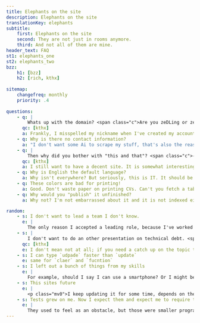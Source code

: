 ```yaml
---
title: Elephants on the site
description: Elephants on the site
translationKey: elephants
subtitle:
    first: Elephants on the site
    second: They are not just in rooms anymore.
    third: And not all of them are mine.
header_text: FAQ
st1: elephants_one
st2: elephants_two
bzz:
    h1: [bzz]
    h2: [rich, kthx]
    
sitemap:
    changefreq: monthly
    priority: .4
    
questions:
    - q: |
        Whats up with the domain? <span class="c">Are you zeDLing or zeLDing ?</span>
      qc: [kthx]
      a: Frankly, I misspelled my nickname when I've created my account on Github. It is supposed to be ZeDlinG - one of my old nicknames :)
    - q: Why is there no contact information?
      a: "I don't want some Ai to scrape my stuff, that's also the reason why the site is not indexed. I only would like to show this to a narrow selection of people.&nbsp;&nbsp;If you can read this, you should already know how to contact me.&nbsp;&nbsp;If you forgot (somehow), you should be able to find them through the linked social accounts in the footer. This site is meant as an a companion for the tech team."
    - q: |
        Then why did you bother with "this and that"? <span class="c">- Those are SEO things.</span>
      qc: [kthx]
      a: I still want to have a decent site. It is somewhat interesting too. What would you do with a static site to have fun?
    - q: Why is English the default language?
      a: Why isn't everywhere? But seriously, this is IT. It should be in English only - yes, everything! Besides, English is the closest thing we have to global human language, I'm trying to help a bit ;) and if you are going to put me on refactoring some old bulgarian code, you better get me somebody who can translate it :P
    - q: These colors are bad for printing!
      a: Good. Don't waste paper on printing CVs. Can't you fetch a tablet or something? I've tried to make it somewhat bearable on mobile too. It is better live anyways ;)
    - q: Why would you "publish" it unfinished?
      a: Why not? I'm not embarrassed about it and it is not indexed either. The journey should count more, maybe take a look at the commits.

random:
    - s: I don't want to lead a team I don't know.
      e: |
        The only reason I accepted a leading role, because I've worked with them with years. Although that is more that enough, some time is required.
    - s: |
        I don't want to do an other presentation on technical debt. <span class="c">Imagine having to work with rusty, old shovels</span>
      qc: [kthx]
      e: I don't mean not at all; if you need a catch up on the topic that is fine, I just don't want to be the first who explains it.
    - s: I can type `udpade` faster than `update`
      e: same for `claer` and `fucntion`
    - s: I left out a bunch of things from my skills
      e: |
        For example, should I say I can use a smartphone? Or I might be able to install <span class="di w-auto bzz">Windows Millennium ©</span> blindfolded? What about ftp servers or telnet, mirc? I've seen them, used some to some extent, is that relevant, or it would just bloat the page? Some of them are just things that mildly interested me at some point in time, and I still remember some of it - that doesn't necessarily mean I would like to be an scp server administrator :D
    - s: This sites future 
      e: | 
        <p class="mv0">I keep updating it for some time, depends on the time and fun ratio, but will eventually end up like <abbr title aria-describedby="https://docs.google.com/document/d/1aTKSYMRIkR1ywF_Bs93IV6V4vO-tOGcc100uyojxwDg/edit?usp=sharing">Yapper</abbr>. I had such high hopes.</p>
    - s: Tests grew on me. Now I expect them and expect me to require them.
      e: |
        They used to feel as an obstacle, but those were smaller programs in many regards. The stuff I will be likely responsible is too wast in complexity to only rely on mortals. I like results, and moreover, I like guaranteeing results - between parameters -, and for that tests are required.
---
```

